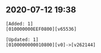 ## 2020-07-12 19:38
```
[Added: 1]
[010000000EEF0800][v65536]

[Updated: 1]
[0100000000010800][v0]->[v262144]
```
